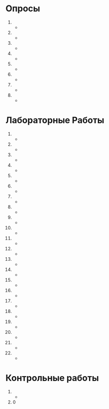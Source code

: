 ﻿Опросы
===
1. +
2. +
3. -
4. -
5. +
6. -
7. +
8. -

Лабораторные Работы
===
1. +
2. +
3. +
4. +
5. +
6. +
7. +
8. +
9. +
10. +
11. -
12. -
13. -
14. -
15. -
16. -
17. -
18. -
19. -
20. -
21. -
22. -

Контрольные работы
===
1. +
2. 0